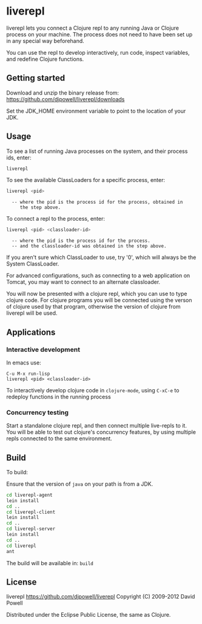 # liverepl

liverepl lets you connect a Clojure repl to any running Java or Clojure process on your machine.
The process does not need to have been set up in any special way beforehand.

You can use the repl to develop interactively, run code, inspect variables, and
redefine Clojure functions.

## Getting started

Download and unzip the binary release from:
<https://github.com/djpowell/liverepl/downloads>

Set the JDK_HOME environment variable to point to the location of your JDK.

## Usage

To see a list of running Java processes on the system, and their
process ids, enter:

```sh
liverepl
```

To see the available ClassLoaders for a specific process, enter:

```sh
liverepl <pid>
```

      -- where the pid is the process id for the process, obtained in
         the step above.

To connect a repl to the process, enter:

```sh
liverepl <pid> <classloader-id>
```

      -- where the pid is the process id for the process.
      -- and the classloader-id was obtained in the step above.

If you aren't sure which ClassLoader to use, try '0', which will always be the System ClassLoader.

For advanced configurations, such as connecting to a web application on Tomcat, you may want to
connect to an alternate classloader.

You will now be presented with a clojure repl, which you can use to type clojure code.  For clojure
programs you will be connected using the verson of clojure used by that program, otherwise the
version of clojure from liverepl will be used.

## Applications

### Interactive development

In emacs use:

```
C-u M-x run-lisp
liverepl <pid> <classloader-id>
```

To interactively develop clojure code in `clojure-mode`, using `C-xC-e` to redeploy functions in the
running process

### Concurrency testing

Start a standalone clojure repl, and then connect multiple live-repls to it.  You will be able
to test out clojure's concurrency features, by using multiple repls connected to the same environment.

## Build

To build:

Ensure that the version of `java` on your path is from a JDK.

```sh
cd liverepl-agent
lein install
cd ..
cd liverepl-client
lein install
cd ..
cd liverepl-server
lein install
cd ..
cd liverepl
ant
```


The build will be available in: `build`


## License

liverepl
<https://github.com/djpowell/liverepl>
Copyright (C) 2009-2012 David Powell

Distributed under the Eclipse Public License, the same as Clojure.

